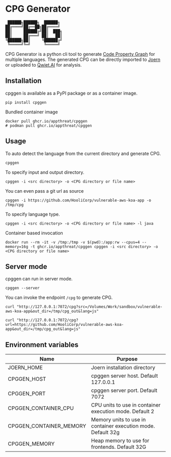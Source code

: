 # CPG Generator

```
 ██████╗██████╗  ██████╗
██╔════╝██╔══██╗██╔════╝
██║     ██████╔╝██║  ███╗
██║     ██╔═══╝ ██║   ██║
╚██████╗██║     ╚██████╔╝
 ╚═════╝╚═╝      ╚═════╝
```

CPG Generator is a python cli tool to generate [Code Property Graph](https://cpg.joern.io) for multiple languages. The generated CPG can be directly imported to [Joern](https://joern.io) or uploaded to [Qwiet.AI](https://docs.shiftleft.io/home) for analysis.

## Installation

cpggen is available as a PyPI package or as a container image.

```
pip install cpggen
```

Bundled container image

```
docker pull ghcr.io/appthreat/cpggen
# podman pull ghcr.io/appthreat/cpggen
```

## Usage

To auto detect the language from the current directory and generate CPG.

```
cpggen
```

To specify input and output directory.

```
cpggen -i <src directory> -o <CPG directory or file name>
```

You can even pass a git url as source

```
cpggen -i https://github.com/HooliCorp/vulnerable-aws-koa-app -o /tmp/cpg
```

To specify language type.

```
cpggen -i <src directory> -o <CPG directory or file name> -l java
```

Container based invocation

```
docker run --rm -it -v /tmp:/tmp -v $(pwd):/app:rw --cpus=4 --memory=16g -t ghcr.io/appthreat/cpggen cpggen -i <src directory> -o <CPG directory or file name>
```

## Server mode

cpggen can run in server mode.

```
cpggen --server
```

You can invoke the endpoint `/cpg` to generate CPG.

```
curl "http://127.0.0.1:7072/cpg?src=/Volumes/Work/sandbox/vulnerable-aws-koa-app&out_dir=/tmp/cpg_out&lang=js"
```

```
curl "http://127.0.0.1:7072/cpg?url=https://github.com/HooliCorp/vulnerable-aws-koa-app&out_dir=/tmp/cpg_out&lang=js"
```

## Environment variables

| Name                    | Purpose                                                      |
| ----------------------- | ------------------------------------------------------------ |
| JOERN_HOME              | Joern installation directory                                 |
| CPGGEN_HOST             | cpggen server host. Default 127.0.0.1                        |
| CPGGEN_PORT             | cpggen server port. Default 7072                             |
| CPGGEN_CONTAINER_CPU    | CPU units to use in container execution mode. Default 2      |
| CPGGEN_CONTAINER_MEMORY | Memory units to use in container execution mode. Default 32g |
| CPGGEN_MEMORY           | Heap memory to use for frontends. Default 32G                |
